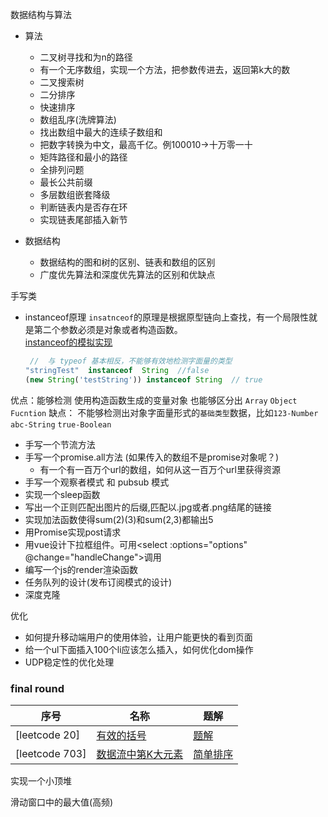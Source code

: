 
数据结构与算法
* 算法
    * 二叉树寻找和为n的路径
    * 有一个无序数组，实现一个方法，把参数传进去，返回第k大的数 
    * 二叉搜索树
    * 二分排序 
    * 快速排序
    * 数组乱序(洗牌算法)
    * 找出数组中最大的连续子数组和
    * 把数字转换为中文，最高千亿。例100010->十万零一十
    * 矩阵路径和最小的路径
    * 全排列问题
    * 最长公共前缀
    * 多层数组嵌套降级
    * 判断链表内是否存在环
    * 实现链表尾部插入新节

* 数据结构
    * 数据结构的图和树的区别、链表和数组的区别
    * 广度优先算法和深度优先算法的区别和优缺点


手写类
* instanceof原理
    `insatnceof`的原理是根据原型链向上查找，有一个局限性就是第二个参数必须是对象或者构造函数。     
    [instanceof的模拟实现](/algorithm/instanceof.js)
    ```js
     //  与 typeof 基本相反，不能够有效地检测字面量的类型
    "stringTest"  instanceof  String  //false
    (new String('testString')) instanceof String  // true
    ```
优点：能够检测 使用构造函数生成的变量对象   也能够区分出 `Array` `Object`  `Fucntion`
缺点： 不能够检测出对象字面量形式的`基础类型`数据，比如`123-Number` `abc-String`  `true-Boolean`  
* 手写一个节流方法
* 手写一个promise.all方法 (如果传入的数组不是promise对象呢？)
  * 有一个有一百万个url的数组，如何从这一百万个url里获得资源
* 手写一个观察者模式 和 pubsub 模式
* 实现一个sleep函数
* 写出一个正则匹配出图片的后缀,匹配以.jpg或者.png结尾的链接
* 实现加法函数使得sum(2)(3)和sum(2,3)都输出5
* 用Promise实现post请求
* 用vue设计下拉框组件。可用<select :options="options" @change="handleChange">调用 
* 编写一个js的render渲染函数 
* 任务队列的设计(发布订阅模式的设计)
* 深度克隆

优化
* 如何提升移动端用户的使用体验，让用户能更快的看到页面
* 给一个ul下面插入100个li应该怎么插入，如何优化dom操作
* UDP稳定性的优化处理





### final round
| 序号 | 名称 | 题解 |
| --- | --- | --- |
| [leetcode 20] | [有效的括号](https://leetcode-cn.com/problems/valid-parentheses/submissions/)  | [题解](/question/valid-parentheses/index.ts) |
| [leetcode 703] | [数据流中第K大元素](https://leetcode-cn.com/problems/valid-parentheses/submissions/)  | [简单排序](/question/valid-parentheses/index.ts) |

实现一个小顶堆

滑动窗口中的最大值(高频)

 